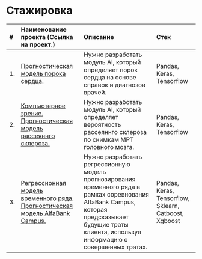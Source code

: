 # Стажировка

| #  | Наименование проекта (Cсылка на проект.)  | Описание  | Стек |
|:-|:-|:-|:-|
| 1.|<a href='https://github.com/DmitryTatarintsev/internship/tree/main/vps_folder'>Прогностическая модель порока сердца.</a> |Нужно разработать модуль AI, который определяет порок сердца на основе справок и диагнозов врачей.|Pandas, Keras, Tensorflow|
| 2.|<a href='https://github.com/DmitryTatarintsev/internship/tree/main/multiple_sclerosis'>Компьютерное зрение. Прогностическая модель рассеяннго склероза.</a> |Нужно разработать модуль AI, который определяет вероятность рассеяннго склероза по снимкам МРТ головного мозга.|Pandas, Keras, Tensorflow|
| 3.|<a href='https://github.com/DmitryTatarintsev/internship/tree/main/AlfaBankCampus'>Регрессионная модель временного ряда. Прогностическая модель AlfaBank Campus.</a> |Нужно разработать регрессионную модель прогнозирования временного ряда в рамках соревнования AlfaBank Campus, которая предсказывает будущие траты клиента, используя информацию о совершенных тратах. |Pandas, Keras, Tensorflow, Sklearn, Catboost, Xgboost|


